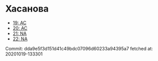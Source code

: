 # Хасанова
- [19: AC](19.md)
- [20: AC](20.md)
- [21: NA](21.md)
- [22: NA](22.md)

Commit: dda9e5f3d151d41c49bdc07096d60233a94395a7
 fetched at: 20201019-133301
